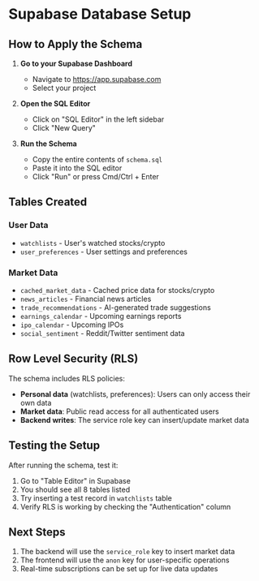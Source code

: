 # Supabase Database Setup

## How to Apply the Schema

1. **Go to your Supabase Dashboard**
   - Navigate to https://app.supabase.com
   - Select your project

2. **Open the SQL Editor**
   - Click on "SQL Editor" in the left sidebar
   - Click "New Query"

3. **Run the Schema**
   - Copy the entire contents of `schema.sql`
   - Paste it into the SQL editor
   - Click "Run" or press Cmd/Ctrl + Enter

## Tables Created

### User Data
- `watchlists` - User's watched stocks/crypto
- `user_preferences` - User settings and preferences

### Market Data
- `cached_market_data` - Cached price data for stocks/crypto
- `news_articles` - Financial news articles
- `trade_recommendations` - AI-generated trade suggestions
- `earnings_calendar` - Upcoming earnings reports
- `ipo_calendar` - Upcoming IPOs
- `social_sentiment` - Reddit/Twitter sentiment data

## Row Level Security (RLS)

The schema includes RLS policies:
- **Personal data** (watchlists, preferences): Users can only access their own data
- **Market data**: Public read access for all authenticated users
- **Backend writes**: The service role key can insert/update market data

## Testing the Setup

After running the schema, test it:

1. Go to "Table Editor" in Supabase
2. You should see all 8 tables listed
3. Try inserting a test record in `watchlists` table
4. Verify RLS is working by checking the "Authentication" column

## Next Steps

1. The backend will use the `service_role` key to insert market data
2. The frontend will use the `anon` key for user-specific operations
3. Real-time subscriptions can be set up for live data updates